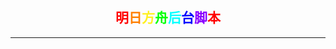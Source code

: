 <h2 style="text-align:center"><font color="#FF0000">明</font><font color="#FF7F00">日</font><font color="#FFFF002 ">方</font><font color="#00FF00">舟</font><font color="#00FFFF">后</font><font color="#0000FF">台</font><font color="#8B00FF">脚</font><font color="#FF0000">本</font></h2>

---

